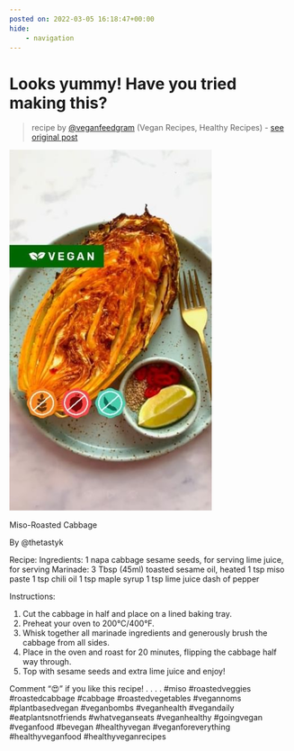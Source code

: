 ```yaml
---
posted on: 2022-03-05 16:18:47+00:00
hide:
    - navigation
---
```


# Looks yummy! Have you tried making this? 

> recipe by [@veganfeedgram](https://www.instagram.com/veganfeedgram/) 
(Vegan Recipes, Healthy Recipes) - [see original post](https://instagram.com/p/CauoOofFvkV)

![](../img/veganfeedgram_05-03-2022_1603.png)


Miso-Roasted Cabbage

By @thetastyk

Recipe:
Ingredients:
1 napa cabbage
sesame seeds, for serving
lime juice, for serving
Marinade:
3 Tbsp (45ml) toasted sesame oil, heated
1 tsp miso paste
1 tsp chili oil
1 tsp maple syrup
1 tsp lime juice
dash of pepper

Instructions:
1. Cut the cabbage in half and place on a lined baking tray.
2. Preheat your oven to 200°C/400°F.
3. Whisk together all marinade ingredients and generously brush the cabbage from all sides.
4. Place in the oven and roast for 20 minutes, flipping the cabbage half way through.
5. Top with sesame seeds and extra lime juice and enjoy!

Comment “😍” if you like this recipe!
.
.
.
.
\#miso \#roastedveggies \#roastedcabbage \#cabbage \#roastedvegetables \#vegannoms
\#plantbasedvegan \#veganbombs \#veganhealth \#vegandaily \#eatplantsnotfriends \#whatveganseats
\#veganhealthy \#goingvegan \#veganfood \#bevegan \#healthyvegan \#veganforeverything
\#healthyveganfood \#healthyveganrecipes 